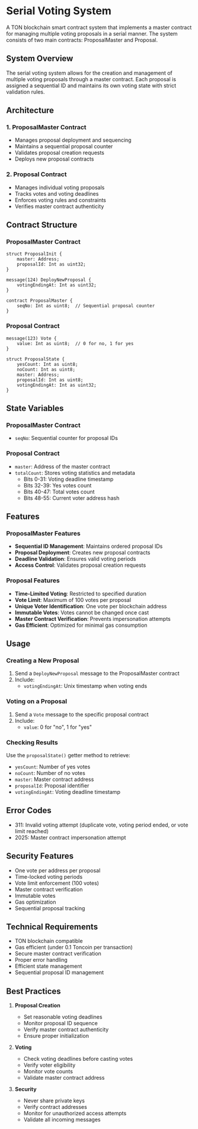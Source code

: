 # Serial Voting System

A TON blockchain smart contract system that implements a master contract for managing multiple voting proposals in a serial manner. The system consists of two main contracts: ProposalMaster and Proposal.

## System Overview

The serial voting system allows for the creation and management of multiple voting proposals through a master contract. Each proposal is assigned a sequential ID and maintains its own voting state with strict validation rules.

## Architecture

### 1. ProposalMaster Contract
- Manages proposal deployment and sequencing
- Maintains a sequential proposal counter
- Validates proposal creation requests
- Deploys new proposal contracts

### 2. Proposal Contract
- Manages individual voting proposals
- Tracks votes and voting deadlines
- Enforces voting rules and constraints
- Verifies master contract authenticity

## Contract Structure

### ProposalMaster Contract
```tact
struct ProposalInit {
    master: Address;
    proposalId: Int as uint32;
}

message(124) DeployNewProposal {
    votingEndingAt: Int as uint32;
}

contract ProposalMaster {
    seqNo: Int as uint8;  // Sequential proposal counter
}
```

### Proposal Contract
```tact
message(123) Vote {
    value: Int as uint8;  // 0 for no, 1 for yes
}

struct ProposalState {
    yesCount: Int as uint8;
    noCount: Int as uint8;
    master: Address;
    proposalId: Int as uint8;
    votingEndingAt: Int as uint32;
}
```

## State Variables

### ProposalMaster Contract
- `seqNo`: Sequential counter for proposal IDs

### Proposal Contract
- `master`: Address of the master contract
- `totalCount`: Stores voting statistics and metadata
  - Bits 0-31: Voting deadline timestamp
  - Bits 32-39: Yes votes count
  - Bits 40-47: Total votes count
  - Bits 48-55: Current voter address hash

## Features

### ProposalMaster Features
- **Sequential ID Management**: Maintains ordered proposal IDs
- **Proposal Deployment**: Creates new proposal contracts
- **Deadline Validation**: Ensures valid voting periods
- **Access Control**: Validates proposal creation requests

### Proposal Features
- **Time-Limited Voting**: Restricted to specified duration
- **Vote Limit**: Maximum of 100 votes per proposal
- **Unique Voter Identification**: One vote per blockchain address
- **Immutable Votes**: Votes cannot be changed once cast
- **Master Contract Verification**: Prevents impersonation attempts
- **Gas Efficient**: Optimized for minimal gas consumption

## Usage

### Creating a New Proposal
1. Send a `DeployNewProposal` message to the ProposalMaster contract
2. Include:
   - `votingEndingAt`: Unix timestamp when voting ends

### Voting on a Proposal
1. Send a `Vote` message to the specific proposal contract
2. Include:
   - `value`: 0 for "no", 1 for "yes"

### Checking Results
Use the `proposalState()` getter method to retrieve:
- `yesCount`: Number of yes votes
- `noCount`: Number of no votes
- `master`: Master contract address
- `proposalId`: Proposal identifier
- `votingEndingAt`: Voting deadline timestamp

## Error Codes

- 311: Invalid voting attempt (duplicate vote, voting period ended, or vote limit reached)
- 2025: Master contract impersonation attempt

## Security Features

- One vote per address per proposal
- Time-locked voting periods
- Vote limit enforcement (100 votes)
- Master contract verification
- Immutable votes
- Gas optimization
- Sequential proposal tracking

## Technical Requirements

- TON blockchain compatible
- Gas efficient (under 0.1 Toncoin per transaction)
- Secure master contract verification
- Proper error handling
- Efficient state management
- Sequential proposal ID management

## Best Practices

1. **Proposal Creation**
   - Set reasonable voting deadlines
   - Monitor proposal ID sequence
   - Verify master contract authenticity
   - Ensure proper initialization

2. **Voting**
   - Check voting deadlines before casting votes
   - Verify voter eligibility
   - Monitor vote counts
   - Validate master contract address

3. **Security**
   - Never share private keys
   - Verify contract addresses
   - Monitor for unauthorized access attempts
   - Validate all incoming messages